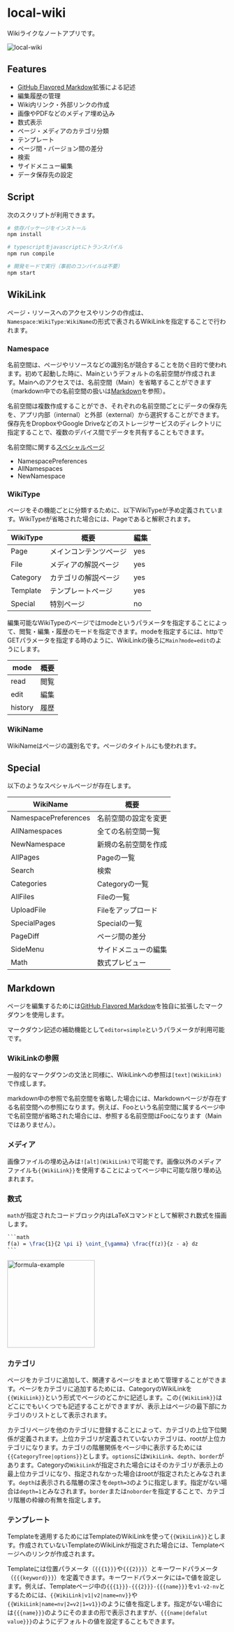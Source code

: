 # local-wiki

Wikiライクなノートアプリです。

![local-wiki](https://user-images.githubusercontent.com/59227885/109525373-ce7f7300-7af4-11eb-9d4e-5288538604d3.png)

## Features

* [GitHub Flavored Markdow](https://github.github.com/gfm/)拡張による記述
* 編集履歴の管理
* Wiki内リンク・外部リンクの作成
* 画像やPDFなどのメディア埋め込み
* 数式表示
* ページ・メディアのカテゴリ分類
* テンプレート
* ページ間・バージョン間の差分
* 検索
* サイドメニュー編集
* データ保存先の設定

## Script

次のスクリプトが利用できます。
```sh
# 依存パッケージをインストール
npm install

# typescriptをjavascriptにトランスパイル
npm run compile

# 開発モードで実行（事前のコンパイルは不要）
npm start
```


## WikiLink

ページ・リソースへのアクセスやリンクの作成は、`Namespace:WikiType:WikiName`の形式で表されるWikiLinkを指定することで行われます。

### Namespace

名前空間は、ページやリソースなどの識別名が競合することを防ぐ目的で使われます。初めて起動した時に、Mainというデフォルトの名前空間が作成されます。Mainへのアクセスでは、名前空間（Main）を省略することができます（markdown中での名前空間の扱いは[Markdown](#markdown)を参照）。

名前空間は複数作成することができ、それぞれの名前空間ごとにデータの保存先を、アプリ内部（internal）と外部（external）から選択することができます。保存先をDropboxやGoogle Driveなどのストレージサービスのディレクトリに指定することで、複数のデバイス間でデータを共有することもできます。

名前空間に関する[スペシャルページ](#special)
* NamespacePreferences
* AllNamespaces
* NewNamespace

### WikiType

ページをその機能ごとに分類するために、以下WikiTypeが予め定義されています。WikiTypeが省略された場合には、Pageであると解釈されます。

| WikiType | 概要                   | 編集 |
| -------- | ---------------------- | ---- |
| Page     | メインコンテンツページ | yes  |
| File     | メディアの解説ページ   | yes  |
| Category | カテゴリの解説ページ   | yes  |
| Template | テンプレートページ     | yes  |
| Special  | 特別ページ             | no   |

編集可能なWikiTypeのページではmodeというパラメータを指定することによって、閲覧・編集・履歴のモードを指定できます。modeを指定するには、httpでGETパラメータを指定する時のように、WikiLinkの後ろに`Main?mode=edit`のようにします。

| mode    | 概要 |
| ------- | ---- |
| read    | 閲覧 |
| edit    | 編集 |
| history | 履歴 |


### WikiName

WikiNameはページの識別名です。ページのタイトルにも使われます。

## Special

以下のようなスペシャルページが存在します。

| WikiName             | 概要                 |
| -------------------- | -------------------- |
| NamespacePreferences | 名前空間の設定を変更 |
| AllNamespaces        | 全ての名前空間一覧   |
| NewNamespace         | 新規の名前空間を作成 |
| AllPages             | Pageの一覧           |
| Search               | 検索                 |
| Categories           | Categoryの一覧       |
| AllFiles             | Fileの一覧           |
| UploadFile           | Fileをアップロード   |
| SpecialPages         | Specialの一覧        |
| PageDiff             | ページ間の差分       |
| SideMenu             | サイドメニューの編集 |
| Math                 | 数式プレビュー       |


## Markdown

ページを編集するためには[GitHub Flavored Markdow](https://github.github.com/gfm/)を独自に拡張したマークダウンを使用します。

マークダウン記述の補助機能として`editor=simple`というパラメータが利用可能です。

### WikiLinkの参照

一般的なマークダウンの文法と同様に、WikiLinkへの参照は`[text](WikiLink)`で作成します。

markdown中の参照で名前空間を省略した場合には、Markdownページが存在する名前空間への参照になります。例えば、Fooという名前空間に属するページ中で名前空間が省略された場合には、参照する名前空間はFooになります（Mainではありません）。

### メディア

画像ファイルの埋め込みは`![alt](WikiLink)`で可能です。画像以外のメディアファイルも`{{WikiLink}}`を使用することによってページ中に可能な限り埋め込まれます。

### 数式

`math`が指定されたコードブロック内はLaTeXコマンドとして解釈され数式を描画します。

~~~tex
```math
f(a) = \frac{1}{2 \pi i} \oint_{\gamma} \frac{f(z)}{z - a} dz
```
~~~

<img width="200" alt="formula-example" src="https://user-images.githubusercontent.com/59227885/132283591-279332fd-9c65-4a90-864e-41b7d460b83b.png">

### カテゴリ

ページをカテゴリに追加して、関連するページをまとめて管理することができます。ページをカテゴリに追加するためには、CategoryのWikiLinkを`{{WikiLink}}`という形式でページのどこかに記述します。この`{{WikiLink}}`はどこにでもいくつでも記述することができますが、表示上はページの最下部にカテゴリのリストとして表示されます。

カテゴリページを他のカテゴリに登録することによって、カテゴリの上位下位関係が定義されます。上位カテゴリが定義されていないカテゴリは、rootが上位カテゴリになります。カテゴリの階層関係をページ中に表示するためには`{{CategoryTree|options}}`とします。`options`には`WikiLink`、`depth`、`border`があります。Categoryの`WikiLink`が指定された場合にはそのカテゴリが表示上の最上位カテゴリになり、指定されなかった場合はrootが指定されたとみなされます。`depth`は表示される階層の深さを`depth=3`のように指定します。指定がない場合は`depth=1`とみなされます。`border`または`noborder`を指定することで、カテゴリ階層の枠線の有無を指定します。

### テンプレート

Templateを適用するためにはTemplateのWikiLinkを使って`{{WikiLink}}`とします。作成されていないTemplateのWikiLinkが指定された場合には、Templateページへのリンクが作成されます。

Templateには位置パラメータ（`{{{1}}}`や`{{{2}}}`）とキーワードパラメータ（`{{{keyword}}}`）を定義できます。キーワードパラメータには`=`で値を設定します。例えば、Templateページ中の`{{{1}}}-{{{2}}}-{{{name}}}`を`v1-v2-nv`とするためには、`{{WikiLink|v1|v2|name=nv}}`や`{{WikiLink|name=nv|2=v2|1=v1}}`のように値を指定します。指定がない場合には`{{{name}}}`のようにそのままの形で表示されますが、`{{{name|defalut value}}}`のようにデフォルトの値を設定することもできます。
